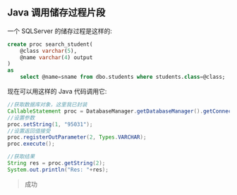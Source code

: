 Java 调用储存过程片段
---------
 
一个 SQLServer 的储存过程是这样的:
```sql
create proc search_student(
    @class varchar(5),
    @name varchar(4) output
)
as
    select @name=sname from dbo.students where students.class=@class;
```

现在可以用这样的 Java 代码调用它:

```java
//获取数据库对象，这里我已封装
CallableStatement proc = DatabaseManager.getDatabaseManager().getConnect().prepareCall("{call search_student(?,?)}");
//设置参数
proc.setString(1, "95031");
//设置返回值接受
proc.registerOutParameter(2, Types.VARCHAR);
proc.execute();

//获取结果
String res = proc.getString(2);
System.out.println("Res: "+res);
```

> 成功